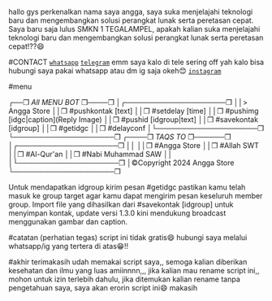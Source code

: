 <a>hallo gys perkenalkan nama saya angga, saya suka menjelajahi teknologi baru dan mengembangkan solusi perangkat lunak serta peretasan cepat. Saya baru saja lulus SMKN 1 TEGALAMPEL, apakah kalian suka menjelajahi teknologi baru dan mengembangkan solusi perangkat lunak serta peretasan cepat!??😄</a>

#CONTACT
[`whatsapp`]('https://wa.me/6287717682382?text=assalamu'alaikum%20bang%20angga%20gw%20dari')
[`telegram`]('https://te.me/agabotz') emm saya kalo di tele sering off yah kalo bisa hubungi saya pakai whatsapp atau dm ig saja okeh😊
[`instagram`]('https://instagram.com/angga-kroco')

#menu

╭──❒ *All MENU BOT* ❒────❒
│╭────────────────────❒
││> Angga Store
││❒ #pushkontak [text]
││❒ #setdelay [time]
││❒ #pushimg [idgc|caption](Reply Image)
││❒ #pushid [idgroup|text]
││❒ #savekontak [idgroup]
││❒ #getidgc
││❒ #delayconf
│└────────────────────❒
└────────────────────❒
╭────❒ *TAQS TO* ❒──────❒
│╭────────────────────❒
││
││❒ #Angga Store
││❒ #Allah SWT
││❒ #Al-Qur'an
││❒ #Nabi Muhammad SAW
││
│└────────────────────❒
│©Copyright 2024 Angga Store
└────────────────────❒

Untuk mendapatkan idgroup kirim pesan #getidgc pastikan kamu telah masuk ke group target agar kamu dapat mengirim pesan keseluruh member group. Import file yang dihasilkan dari #savekontak [idgroup] untuk menyimpan kontak, update versi 1.3.0 kini mendukung broadcast menggunakan gambar dan caption.

#catatan (perhatian tegas)
script ini tidak gratis😄 hubungi saya melalui whatsapp/ig yang tertera di atas😁!!

#akhir
terimakasih udah memakai script saya,, semoga kalian diberikan kesehatan dan ilmu yang luas amiinnnn,,,
jika kalian mau rename script ini,, mohon untuk izin terlebih dahulu, jika ditemukan kalian rename tanpa pengetahuan saya, saya akan erorin script ini😄 makasih